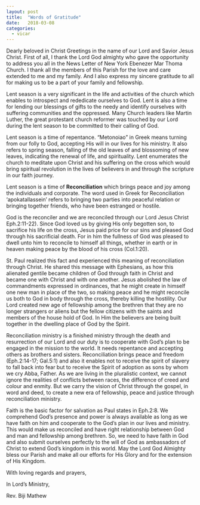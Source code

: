 ```yaml
---
layout: post
title:  "Words of Gratitude"
date:   2018-03-08
categories: 
  - vicar
---
```


Dearly beloved in Christ 
Greetings in the name of our Lord and Savior Jesus Christ. 
First of all, I thank the Lord God almighty who gave the opportunity to address you all in the News Letter of New York Ebenezer Mar Thoma Church. I thank all the members of this Parish for the love and care extended to me and my family. And I also express my sincere gratitude to all for making us to be a part of your family and fellowship. 


Lent season is a very significant in the life and activities of the church which enables to introspect and rededicate ourselves to God. Lent is also a time for lending our blessings of gifts to the needy and identify ourselves with suffering communities and the oppressed. Many Church leaders like Martin Luther, the great protestant church reformer was touched by our Lord during the lent season to be committed to their calling of God. 


Lent season is a time of repentance. “Metonoiao” in Greek means turning from our folly to God, accepting His will in our lives for his ministry. It also refers to spring season, falling of the old leaves of and blossoming of new leaves, indicating the renewal of life, and spirituality. Lent enumerates the church to meditate upon Christ and his suffering on the cross which would bring spiritual revolution in the lives of believers in and through the scripture in our faith journey. 


Lent season is a time of **Reconciliation** which brings peace and joy among the individuals and corporate. The word used in Greek for Reconciliation ‘apokatallassein’ refers to bringing two parties into peaceful relation or bringing together friends, who have been estranged or hostile. 


God is the reconciler and we are reconciled through our Lord Jesus Christ Eph.2:11-22). Since God loved us by giving His only begotten son, to sacrifice his life on the cross, Jesus paid price for our sins and pleased God through his sacrificial death. For in him the fullness of God was pleased to dwell unto him to reconcile to himself all things, whether in earth or in heaven making peace by the blood of his cross (Col.1:20). 


St. Paul realized this fact and experienced this meaning of reconciliation through Christ. He shared this message with Ephesians, as how this alienated gentile became children of God through faith in Christ and became one with Christ and with one another. Jesus abolished the law of commandments expressed in ordinances, that he might create in himself one new man in place of the two, so making peace and he might reconcile us both to God in body through the cross, thereby killing the hostility. Our Lord created new age of fellowship among the brethren that they are no longer strangers or aliens but the fellow citizens with the saints and members of the house hold of God. In Him the believers are being built together in the dwelling place of God by the Spirit. 


Reconciliation ministry is a finished ministry through the death and resurrection of our Lord and our duty is to cooperate with God’s plan to be engaged in the mission to the world. It needs repentance and accepting others as brothers and sisters. Reconciliation brings peace and freedom (Eph.2:14-17; Gal.5:1) and also it enables not to receive the spirit of slavery to fall back into fear but to receive the Spirit of adoption as sons by whom we cry Abba, Father. As we are living in the pluralistic context, we 
cannot ignore the realities of conflicts between races, the difference of creed and colour and enmity. But we carry the vision of Christ through the gospel, in word and deed, to create a new era of fellowship, peace and justice through reconciliation ministry. 


Faith is the basic factor for salvation as Paul states in Eph.2:8. We comprehend God’s presence and power is always available as long as we have faith on him and cooperate to the God’s plan in our lives and ministry. This would make us reconciled and have right relationship between God and man and fellowship among brethren. So, we need to have faith in God and also submit ourselves perfectly to the will of God as ambassadors of Christ to extend God’s kingdom in this world. May the Lord God Almighty bless our Parish and make all our efforts for His Glory and for the extension of His Kingdom. 


With loving regards and prayers, 

In Lord’s Ministry, 

Rev. Biji Mathew
